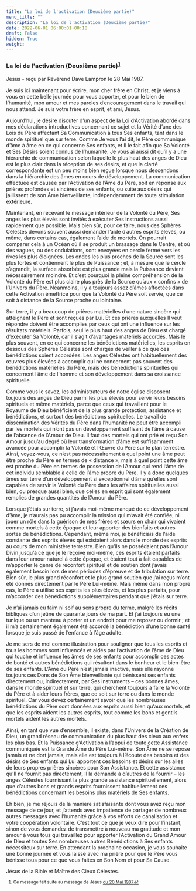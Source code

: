 ```yaml
---
title: "La loi de l'activation (Deuxième partie)"
menu_title: ""
description: "La loi de l'activation (Deuxième partie)"
date: 2022-06-01 06:00:01+00:18
draft: False
hidden: True
weight:
---
```

### La loi de l'activation (Deuxième partie)<sup id="a1">[1](#f1)</sup>

Jésus - reçu par Révérend Dave Lampron le 28 Mai 1987.

Je suis ici maintenant pour écrire, mon cher frère en Christ, et je viens à vous en cette belle journée pour vous apporter, et pour le bien de l’humanité, mon amour et mes paroles d’encouragement dans le travail qui nous attend. Je suis votre frère en esprit, et ami, Jésus.

Aujourd’hui, je désire discuter d’un aspect de la Loi d’Activation abordé dans mes déclarations introductives concernant ce sujet et la Vérité d’une des Lois du Père affectant Sa Communication à tous Ses enfants, tant dans le monde spirituel que sur terre. Comme Je vous l’ai dit, le Père communique d’âme à âme en ce qui concerne Ses enfants, et Il le fait afin que Sa Volonté et Ses Désirs soient connus de l’humanité. Je vous ai aussi dit qu’il y a une hiérarchie de communication selon laquelle le plus haut des anges de Dieu est le plus clair dans la réception de ses désirs, et que la clarté correspondante est un peu moins bien reçue lorsque nous descendons dans la hiérarchie des âmes en cours de développement. La communication effectuée est causée par l’Activation de l’Âme du Père, soit en réponse aux prières profondes et sincères de ses enfants, ou suite aux désirs qui jaillissent de son Âme bienveillante, indépendamment de toute stimulation extérieure.

Maintenant, en recevant le message intérieur de la Volonté du Père, Ses anges les plus élevés sont invités à exécuter Ses instructions aussi rapidement que possible. Mais bien sûr, pour ce faire, nous des Sphères Célestes devons souvent aussi demander l’aide d’autres esprits élevés, ou même, dans certains cas, également l’aide de mortels. On pourrait comparer cela à un Océan où il se produit un brassage dans le Centre, et où des vagues, ou des ondulations, sont envoyées en cercle fermé vers les rives les plus éloignées. Les ondes les plus proches de la Source sont les plus fortes et contiennent le plus de Puissance ; et, à mesure que le cercle s’agrandit, la surface absorbée est plus grande mais la Puissance devient nécessairement moindre. Et c’est pourquoi la pleine compréhension de la Volonté du Père est plus claire plus près de la Source qu’aux « confins » de l’Univers du Père. Néanmoins, il y a toujours assez d’âmes affectées dans cette Activation émettrice pour que la Volonté du Père soit servie, que ce soit à distance de la Source proche ou lointaine.

Sur terre, il y a beaucoup de prières matérielles d’une nature sincère qui atteignent le Père et sont reçues par Lui. Et ces prières auxquelles Il veut répondre doivent être accomplies par ceux qui ont une influence sur les résultats matériels. Parfois, seul le plus haut des anges de Dieu est chargé d’exécuter Sa Volonté, car il s’agit d’avantages matériels accordés. Mais le plus souvent, en ce qui concerne les bénédictions matérielles, les esprits en dessous des Sphères Célestes sont chargés de veiller à ce que ces bénédictions soient accordées. Les anges Célestes ont habituellement des œuvres plus élevées à accomplir qui ne concernent pas souvent des bénédictions matérielles du Père, mais des bénédictions spirituelles qui concernent l’âme de l’homme et son développement dans sa croissance spirituelle.

Comme vous le savez, les administrateurs de notre église disposent toujours des anges de Dieu parmi les plus élevés pour servir leurs besoins spirituels et même matériels, parce que ceux qui travaillent pour le Royaume de Dieu bénéficient de la plus grande protection, assistance et bénédictions, et surtout des bénédictions spirituelles. Le travail de dissémination des Vérités du Père dans l’humanité ne peut être accompli par les mortels qui n’ont pas un développement suffisant de l’âme à cause de l’absence de l’Amour de Dieu. Il faut des mortels qui ont prié et reçu Son Amour jusqu’au degré où leur transformation d’âme est suffisamment avancée pour accomplir la Volonté et l’Œuvre du Père sur le plan terrestre. Ainsi, voyez-vous, ce n’est pas nécessairement à quel point une âme peut être proche du Père en termes de « distance », mais à quel point cette âme est proche du Père en termes de possession de l’Amour qui rend l’âme de cet individu semblable à celle de l’âme propre du Père. Il y a donc quelques âmes sur terre d’un développement si exceptionnel d’âme qu’elles sont capables de servir la Volonté du Père dans les affaires spirituelles aussi bien, ou presque aussi bien, que celles en esprit qui sont également remplies de grandes quantités de l’Amour du Père.

Lorsque j’étais sur terre, si j’avais moi-même manqué de ce développement d’âme, je n’aurais pas pu accomplir la mission qui m’avait été confiée, ni jouer un rôle dans la guérison de mes frères et sœurs en chair qui vivaient comme mortels à cette époque et leur apporter des bienfaits et autres sortes de bénédictions. Cependant, même moi, je bénéficiais de l’aide constante des esprits élevés qui existaient alors dans le monde des esprits au cours de mon ministère terrestre. Bien qu’ils ne possédaient pas l’Amour Divin jusqu’à ce que je le reçoive moi-même, ces esprits étaient parfaits dans leur amour naturel à cette époque, et étaient tout à fait capables de m’apporter le genre de réconfort spirituel et de soutien dont j’avais également besoin lors de mes périodes d’épreuve et de tribulation sur terre. Bien sûr, le plus grand réconfort et le plus grand soutien que j’ai reçus m’ont été donnés directement par le Père Lui-même. Mais même dans mon propre cas, le Père a utilisé ses esprits les plus élevés, et les plus parfaits, pour m’accorder des bénédictions supplémentaires pendant que j’étais sur terre.

Je n’ai jamais eu faim ni soif au sens propre du terme, malgré les récits bibliques d’un jeûne de quarante jours de ma part. Et j’ai toujours eu une tunique ou un manteau à porter et un endroit pour me reposer ou dormir ; et il m’a certainement également été accordé la bénédiction d’une bonne santé lorsque je suis passé de l’enfance à l’âge adulte.

Je me sers de moi comme illustration pour souligner que tous les esprits et tous les hommes sont influencés et aidés par l’activation de l’âme de Dieu qui touche et influence les âmes de ses enfants pour accomplir ces actes de bonté et autres bénédictions qui résultent dans le bonheur et le bien-être de ses enfants. L’Âme du Père n’est jamais inactive, mais elle rayonne toujours ces Dons de Son Âme bienveillante qui bénissent ses enfants directement ou, indirectement, par Ses instruments – ces bonnes âmes, dans le monde spirituel et sur terre, qui cherchent toujours à faire la Volonté du Père et à aider leurs frères, que ce soit sur terre ou dans le monde spirituel. Car vous devez certainement savoir que les nombreuses bénédictions du Père sont données aux esprits aussi bien qu’aux mortels, et que les esprits aident les autres esprits, tout comme les bons et gentils mortels aident les autres mortels.

Ainsi, en tant que vue d’ensemble, il existe, dans l’Univers de la Création de Dieu, un grand réseau de communication du plus haut des cieux aux enfers les plus bas. Et la Puissance d’Activation à l’appui de toute cette Assistance communiquée est la Grande Âme du Père Lui-même. Son Âme ne se repose jamais et ne dort jamais, mais elle est toujours à l’écoute des besoins et des désirs de Ses enfants qui Lui apportent ces besoins et désirs sur les ailes de leurs propres prières sincères pour Son Assistance. Et cette assistance qu’Il ne fournit pas directement, Il la demande à d’autres de la fournir – les anges Célestes fournissant la plus grande assistance spirituellement, alors que d’autres bons et grands esprits fournissent habituellement ces bénédictions concernant les besoins plus matériels de Ses enfants.

Eh bien, je me réjouis de la manière satisfaisante dont vous avez reçu mon message de ce jour, et j’attends avec impatience de partager de nombreux autres messages avec l’humanité grâce à vos efforts de canalisation et votre coopération volontaire. C’est tout ce que je veux dire pour l’instant, sinon de vous demandez de transmettre à nouveau ma gratitude et mon amour à vous tous qui travaillez pour apporter l’Activation du Grand Amour de Dieu et toutes Ses nombreuses autres Bénédictions à Ses enfants nécessiteux sur terre. En attendant la prochaine occasion, je vous souhaite une bonne journée et vous laisse avec ma prière pour que le Père vous bénisse tous pour ce que vous faites en Son Nom et pour Sa Cause.

Jésus de la Bible et Maître des Cieux Célestes.
<small>

1. <large id="f1"> Ce message fait suite au message de Jésus [du 20 Mai 1987](/fr-contemporary-messages/fr-contemporary-messages-by-date-order/fr-contemporary-messages-1984-1994/fr-1987-5-20-1-dl-jesus/)[↩](#a1)


